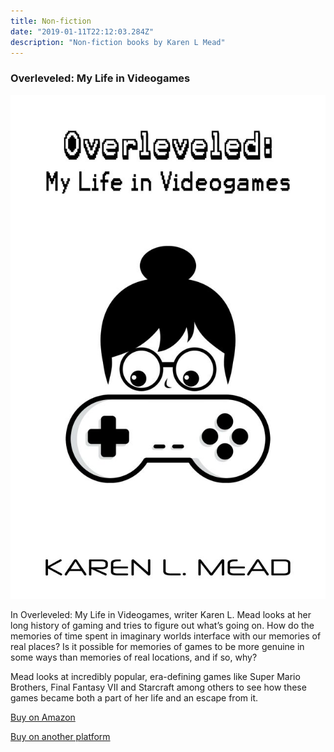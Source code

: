 ```yaml
---
title: Non-fiction
date: "2019-01-11T22:12:03.284Z"
description: "Non-fiction books by Karen L Mead"
---
```


### Overleveled: My Life in Videogames

![Overleveled](./Overleveled.jpg)

In Overleveled: My Life in Videogames, writer Karen L. Mead looks at her long history of gaming and tries to figure out what’s going on. How do the memories of time spent in imaginary worlds interface with our memories of real places? Is it possible for memories of games to be more genuine in some ways than memories of real locations, and if so, why?

Mead looks at incredibly popular, era-defining games like Super Mario Brothers, Final Fantasy VII and Starcraft among others to see how these games became both a part of her life and an escape from it.

[Buy on Amazon](https://www.amazon.com/dp/B08G4HC91Z/ref=sr_1_1?dchild=1&qid=1597770315&refinements=p_27%3AKaren+L.+Mead&s=digital-text&sr=1-1&text=Karen+L.+Mead)

[Buy on another platform](https://books2read.com/u/mVKnNl)
